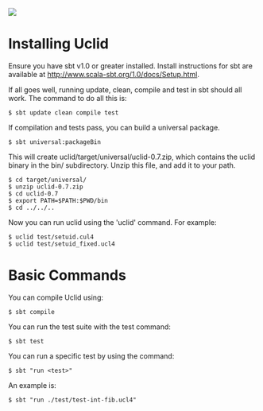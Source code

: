 <a href="https://travis-ci.org/uclid-org/uclid"><img src="https://travis-ci.org/uclid-org/uclid.svg?branch=master"></a>

# Installing Uclid

Ensure you have sbt v1.0 or greater installed. Install instructions 
for sbt are available at http://www.scala-sbt.org/1.0/docs/Setup.html.

If all goes well, running update, clean, compile and test in sbt should 
all work. The command to do all this is:

    $ sbt update clean compile test

If compilation and tests pass, you can build a universal package.

    $ sbt universal:packageBin

This will create uclid/target/universal/uclid-0.7.zip, which contains the uclid
binary in the bin/ subdirectory. Unzip this file, and add it to your path.

    $ cd target/universal/
    $ unzip uclid-0.7.zip
    $ cd uclid-0.7
    $ export PATH=$PATH:$PWD/bin
    $ cd ../../..

Now you can run uclid using the 'uclid' command. For example:

    $ uclid test/setuid.cul4
    $ uclid test/setuid_fixed.ucl4

# Basic Commands

You can compile Uclid using:

    $ sbt compile

You can run the test suite with the test command:

    $ sbt test

You can run a specific test by using the command:

    $ sbt "run <test>"

An example is:

    $ sbt "run ./test/test-int-fib.ucl4"

